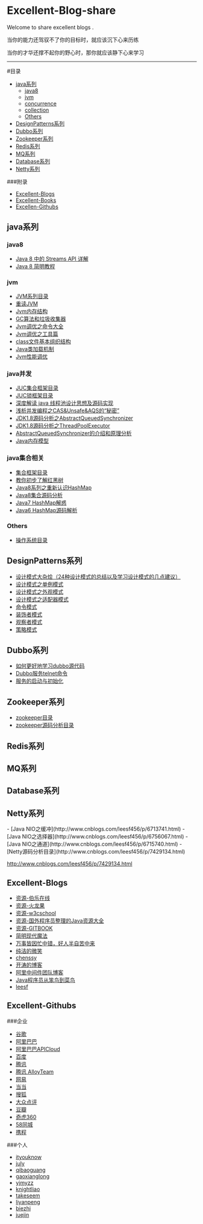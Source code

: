 # Excellent-Blog-share
Welcome to share excellent blogs .

当你的能力还驾驭不了你的目标时，就应该沉下心来历练

当你的才华还撑不起你的野心时，那你就应该静下心来学习



***
#目录

* [java系列](#java)
	* [java8](#java-java8)
	* [jvm](#java-jvm)
	* [concurrence](#java-concurrence)
	* [collection](#java-collection)
	* [Others](#java-others)
* [DesignPatterns系列](#DesignPatterns)
* [Dubbo系列](#dubbo)
* [Zookeeper系列](#zookeeper)
* [Redis系列](#redis)
* [MQ系列](#mq)
* [Database系列](#database)
* [Netty系列](#netty)


###附录
* [Excellent-Blogs](#excellent-blogs)
* [Excellent-Books](#excellent-books)
* [Excellen-Githubs](#excellent-githubs)



















<h2 id="java">java系列</h2>
<h3 id="java-java8">java8</h3>

- [Java 8 中的 Streams API 详解](https://www.ibm.com/developerworks/cn/java/j-lo-java8streamapi/)
- [Java 8 简明教程](https://github.com/biezhi/java-bible/blob/master/java8/java8-guide.md)

<h3 id="java-jvm">jvm</h3>

- [JVM系列目录](http://www.cnblogs.com/leesf456/p/5338951.html)
- [重读JVM](https://juejin.im/post/59ad4cd56fb9a02477075780?utm_medium=weixinqun&utm_source=be)
- [Jvm内存结构](http://www.cnblogs.com/ityouknow/p/5610232.html)
- [GC算法和垃圾收集器](http://www.cnblogs.com/ityouknow/p/5614961.html)
- [Jvm调优之命令大全](http://www.cnblogs.com/ityouknow/p/5714703.html)
- [Jvm调优之工具篇](http://www.cnblogs.com/ityouknow/p/6437037.html)
- [class文件基本组织结构](http://blog.csdn.net/luanlouis/article/details/39892027)
- [Java类加载机制](http://www.cnblogs.com/ityouknow/p/5603287.html)
- [Jvm性能调优](http://mp.weixin.qq.com/s?__biz=MzAwNTQ4MTQ4NQ==&mid=2453559992&idx=1&sn=08a48401f425f434bd12c7bb4f0ac0ce&chksm=8cd10fdabba686cca7ba03055efdb9697a1252e8c74d4d9a09bc2a1176955ac798c8f0ec6017&mpshare=1&scene=1&srcid=0912Q2S5v6o3wgm377ybL1ma#rd)




<h3 id="java-concurrence">java并发</h3>

- [JUC集合框架目录](http://www.cnblogs.com/leesf456/p/5550043.html)
- [JUC锁框架目录](http://www.cnblogs.com/leesf456/p/5453091.html)
- [深度解读 java 线程池设计思想及源码实现](https://juejin.im/entry/59aeaafd51882538cb1ec2f8utm_medium=be&utm_source=weixinqun)
- [浅析并发编程之CAS&Unsafe&AQS的“秘密”](http://www.jianshu.com/p/54cc20a87502)
- [JDK1.8源码分析之AbstractQueuedSynchronizer](http://www.cnblogs.com/leesf456/p/5350186.html)
- [JDK1.8源码分析之ThreadPoolExecutor](http://www.cnblogs.com/leesf456/p/5585627.html)
- [AbstractQueuedSynchronizer的介绍和原理分析](http://ifeve.com/introduce-abstractqueuedsynchronizer/)
- [Java内存模型](http://www.cnblogs.com/BangQ/p/4045954.html)


<h3 id="java-collection">java集合相关</h3>

- [集合框架目录](http://www.cnblogs.com/leesf456/p/5345493.html)
- [教你初步了解红黑树](http://blog.csdn.net/v_july_v/article/details/6105630)
- [Java8系列之重新认识HashMap](http://www.importnew.com/20386.html)
- [Java8集合源码分析](http://www.cnblogs.com/leesf456/tag/%E9%9B%86%E5%90%88%E6%A1%86%E6%9E%B6/)
- [Java7 HashMap解惑](http://www.jianshu.com/p/a17b4717a721)
- [Java6 HashMap源码解析](http://www.jianshu.com/p/e6536af1018f)

<h3 id="java-others">Others</h3>

- [操作系统目录](http://www.cnblogs.com/leesf456/p/5628300.html)

<h2 id="DesignPatterns">DesignPatterns系列</h2>

- [设计模式大杂烩（24种设计模式的总结以及学习设计模式的几点建议）](http://www.cnblogs.com/zuoxiaolong/p/pattern26.html)
- [设计模式之单例模式](http://www.cnblogs.com/leesf456/p/5578337.html)
- [设计模式之外观模式](http://www.cnblogs.com/leesf456/p/5596710.html)
- [设计模式之适配器模式](http://www.cnblogs.com/leesf456/p/5596493.html)
- [命令模式](http://www.cnblogs.com/leesf456/p/5580137.html)
- [装饰者模式](http://www.cnblogs.com/leesf456/p/5557778.html)
- [观察者模式](http://www.cnblogs.com/leesf456/p/5550692.html)
- [策略模式](http://www.cnblogs.com/leesf456/p/5547565.html)





<h2 id="dubbo">Dubbo系列</h2>

- [如何更好地学习dubbo源代码](http://aliapp.blog.51cto.com/8192229/1325655)
- [Dubbo服务telnet命令](http://www.cnblogs.com/feiqihang/p/4387330.html)
- [服务的启动与初始化](http://www.cnblogs.com/syjkfind/p/5957510.html)


<h2 id="zookeeper">Zookeeper系列</h2>


- [zookeeper目录](http://www.cnblogs.com/leesf456/p/6239578.html)
- [zookeeper源码分析目录](http://www.cnblogs.com/leesf456/p/6518040.html)



<h2 id="redis">Redis系列</h2>
<h2 id="mq">MQ系列</h2>
<h2 id="database">Database系列</h2>
<h2 id="netty">Netty系列</h2>
- [Java NIO之缓冲](http://www.cnblogs.com/leesf456/p/6713741.html)
- [Java NIO之选择器](http://www.cnblogs.com/leesf456/p/6756067.html)
- [Java NIO之通道](http://www.cnblogs.com/leesf456/p/6715740.html)
- [Netty源码分析目录](http://www.cnblogs.com/leesf456/p/7429134.html)

http://www.cnblogs.com/leesf456/p/7429134.html

<h2 id="excellent-blogs">Excellent-Blogs</h2>

- [资源-伯乐在线](http://hao.jobbole.com/)
- [资源-火龙果](http://www.uml.org.cn/wenzhang/artindex.asp)
- [资源-w3cschool](https://www.w3cschool.cn/)
- [资源-国外程序员整理的Java资源大全](http://www.importnew.com/14429.html)
- [资源-GITBOOK](https://www.gitbook.com/@wizardforcel)
- [简明现代魔法](http://www.nowamagic.net/)
- [万事皆因忙中错，好人半自苦中来](http://www.cnblogs.com/ityouknow/category/437541.html)
- [纯洁的微笑](http://www.ityouknow.com/)
- [chenssy](http://blog.csdn.net/chenssy)
- [开涛的博客](http://jinnianshilongnian.iteye.com/blog/1752171)
- [阿里中间件团队博客](http://jm.taobao.org/)
- [Java程序员从笨鸟到菜鸟](http://blog.csdn.net/csh624366188/article/category/1096527)
- [leesf](http://www.cnblogs.com/leesf456/)




<h2 id="excellent-githubs">Excellent-Githubs</h2>
###企业

- [谷歌](https://github.com/google)
- [阿里巴巴](https://github.com/alibaba)
- [阿里巴巴APICloud ](https://github.com/apicloudcom)
- [百度](https://github.com/baidufe)
- [腾讯](http://code.tencent.com/)
- [腾讯 AlloyTeam](https://github.com/AlloyTeam)
- [网易](https://github.com/netease)
- [当当](https://github.com/dangdangdotcom)
- [搜狐](https://github.com/adyliu/jafka)
- [大众点评](https://github.com/dianping)
- [豆瓣](https://github.com/douban)
- [奇虎360](https://github.com/Qihoo360)
- [58同城](https://github.com/58code)
- [携程](https://github.com/ctripcorp)


###个人

- [ityouknow](https://github.com/ityouknow)
- [july](https://github.com/julycoding/The-Art-Of-Programming-By-July)
- [qibaoguang](https://github.com/qibaoguang/Study-Step-by-Step)
- [gaoxianglong](https://github.com/gaoxianglong)
- [yjmyzz](https://github.com/yjmyzz)
- [knightliao](https://github.com/knightliao)
- [takeseem](https://github.com/takeseem)
- [liyanpeng](https://github.com/robertleepeak)
- [biezhi](https://github.com/biezhi)
- [juejin](https://juejin.im/repos?since=monthly)

